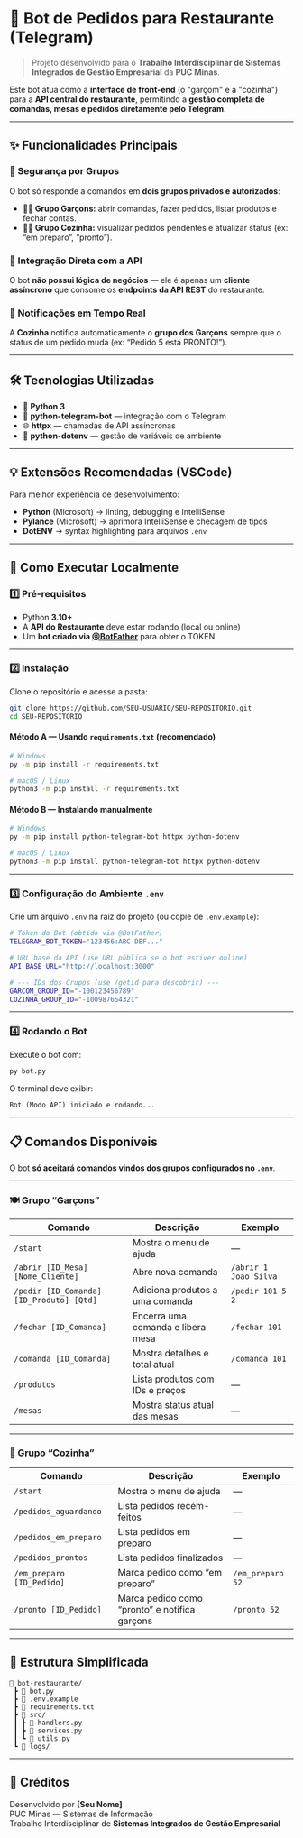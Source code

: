 # 🤖 Bot de Pedidos para Restaurante (Telegram)

> Projeto desenvolvido para o **Trabalho Interdisciplinar de Sistemas Integrados de Gestão Empresarial** da **PUC Minas**.

Este bot atua como a **interface de front-end** (o "garçom" e a "cozinha") para a **API central do restaurante**, permitindo a **gestão completa de comandas, mesas e pedidos diretamente pelo Telegram**.

---

## ✨ Funcionalidades Principais

### 👮 Segurança por Grupos
O bot só responde a comandos em **dois grupos privados e autorizados**:

- **👨‍🍷 Grupo Garçons:** abrir comandas, fazer pedidos, listar produtos e fechar contas.  
- **👨‍🍳 Grupo Cozinha:** visualizar pedidos pendentes e atualizar status (ex: “em preparo”, “pronto”).

### 📡 Integração Direta com a API
O bot **não possui lógica de negócios** — ele é apenas um **cliente assíncrono** que consome os **endpoints da API REST** do restaurante.

### 🔔 Notificações em Tempo Real
A **Cozinha** notifica automaticamente o **grupo dos Garçons** sempre que o status de um pedido muda (ex: “Pedido 5 está PRONTO!”).

---

## 🛠️ Tecnologias Utilizadas

- 🐍 **Python 3**
- 💬 **python-telegram-bot** — integração com o Telegram  
- 🌐 **httpx** — chamadas de API assíncronas  
- 🔑 **python-dotenv** — gestão de variáveis de ambiente  

---

## 💡 Extensões Recomendadas (VSCode)

Para melhor experiência de desenvolvimento:

- **Python** (Microsoft) → linting, debugging e IntelliSense  
- **Pylance** (Microsoft) → aprimora IntelliSense e checagem de tipos  
- **DotENV** → syntax highlighting para arquivos `.env`  

---

## 🚀 Como Executar Localmente

### 1️⃣ Pré-requisitos

- Python **3.10+**
- A **API do Restaurante** deve estar rodando (local ou online)
- Um **bot criado via [@BotFather](https://t.me/BotFather)** para obter o TOKEN

---

### 2️⃣ Instalação

Clone o repositório e acesse a pasta:

```bash
git clone https://github.com/SEU-USUARIO/SEU-REPOSITORIO.git
cd SEU-REPOSITORIO
```

#### Método A — Usando `requirements.txt` (recomendado)
```bash
# Windows
py -m pip install -r requirements.txt

# macOS / Linux
python3 -m pip install -r requirements.txt
```

#### Método B — Instalando manualmente
```bash
# Windows
py -m pip install python-telegram-bot httpx python-dotenv

# macOS / Linux
python3 -m pip install python-telegram-bot httpx python-dotenv
```

---

### 3️⃣ Configuração do Ambiente `.env`

Crie um arquivo `.env` na raiz do projeto (ou copie de `.env.example`):

```bash
# Token do Bot (obtido via @BotFather)
TELEGRAM_BOT_TOKEN="123456:ABC-DEF..."

# URL base da API (use URL pública se o bot estiver online)
API_BASE_URL="http://localhost:3000"

# --- IDs dos Grupos (use /getid para descobrir) ---
GARCOM_GROUP_ID="-100123456789"
COZINHA_GROUP_ID="-100987654321"
```

---

### 4️⃣ Rodando o Bot

Execute o bot com:

```bash
py bot.py
```

O terminal deve exibir:
```
Bot (Modo API) iniciado e rodando...
```

---

## 📋 Comandos Disponíveis

O bot **só aceitará comandos vindos dos grupos configurados no `.env`**.

---

### 🍽️ Grupo “Garçons”

| Comando | Descrição | Exemplo |
|----------|------------|---------|
| `/start` | Mostra o menu de ajuda | — |
| `/abrir [ID_Mesa] [Nome_Cliente]` | Abre nova comanda | `/abrir 1 Joao Silva` |
| `/pedir [ID_Comanda] [ID_Produto] [Qtd]` | Adiciona produtos a uma comanda | `/pedir 101 5 2` |
| `/fechar [ID_Comanda]` | Encerra uma comanda e libera mesa | `/fechar 101` |
| `/comanda [ID_Comanda]` | Mostra detalhes e total atual | `/comanda 101` |
| `/produtos` | Lista produtos com IDs e preços | — |
| `/mesas` | Mostra status atual das mesas | — |

---

### 🔪 Grupo “Cozinha”

| Comando | Descrição | Exemplo |
|----------|------------|---------|
| `/start` | Mostra o menu de ajuda | — |
| `/pedidos_aguardando` | Lista pedidos recém-feitos | — |
| `/pedidos_em_preparo` | Lista pedidos em preparo | — |
| `/pedidos_prontos` | Lista pedidos finalizados | — |
| `/em_preparo [ID_Pedido]` | Marca pedido como “em preparo” | `/em_preparo 52` |
| `/pronto [ID_Pedido]` | Marca pedido como “pronto” e notifica garçons | `/pronto 52` |

---

## 🧩 Estrutura Simplificada

```
📂 bot-restaurante/
 ┣ 📜 bot.py
 ┣ 📜 .env.example
 ┣ 📜 requirements.txt
 ┣ 📂 src/
 ┃ ┣ 📜 handlers.py
 ┃ ┣ 📜 services.py
 ┃ ┗ 📜 utils.py
 ┗ 📂 logs/
```

---

## 💬 Créditos

Desenvolvido por **[Seu Nome]**  
PUC Minas — Sistemas de Informação   
Trabalho Interdisciplinar de **Sistemas Integrados de Gestão Empresarial**
